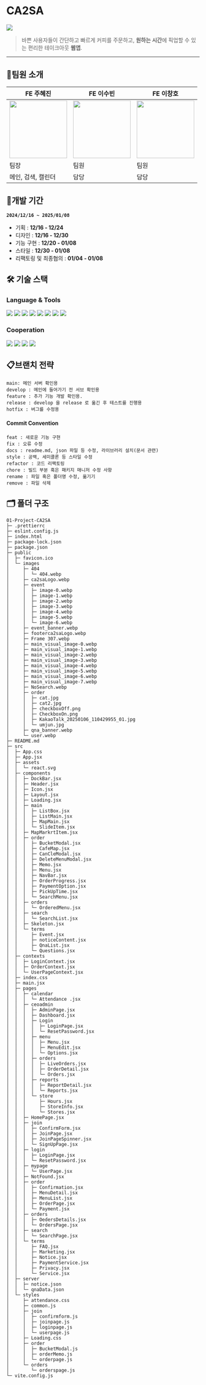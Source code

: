 # CA2SA

<img src="https://github.com/ohdaeo/teamone/blob/main/%EB%A9%94%EC%9D%B8.png?raw=true">

> 바쁜 사용자들이 간단하고 빠르게 커피를 주문하고,
> **원하는 시간**에 픽업할 수 있는 편리한 테이크아웃 **웹앱**.

---

## 👥팀원 소개

| FE 주혜진                                                                              | FE 이수빈                                                                              | FE 이창호                                                                                     |
| -------------------------------------------------------------------------------------- | -------------------------------------------------------------------------------------- | --------------------------------------------------------------------------------------------- |
| <img src="https://avatars.githubusercontent.com/u/102364334?v=4" height=150 width=150> | <img src="https://avatars.githubusercontent.com/u/181827243?v=4" height=150 width=150> | <img src="https://avatars.githubusercontent.com/u/186558654?v=4" height=150 width=150 border> |
| 팀장                                                                                   | 팀원                                                                                   | 팀원                                                                                          |
| 메인, 검색, 캘린더                                                                     | 담당                                                                                   | 담당                                                                                          |

## 📅개발 기간

**`2024/12/16 ~ 2025/01/08`**

- 기획 : **12/16 - 12/24**
- 디자인 : **12/16 - 12/30**
- 기능 구현 : **12/20 - 01/08**
- 스타일 : **12/30 - 01/08**
- 리팩토링 및 최종협의 : **01/04 - 01/08**

## 🛠️ 기술 스택

### Language & Tools

<img src="https://img.shields.io/badge/html5-E34F26?style=for-the-badge&logo=html5&logoColor=white"/>
<img src="https://img.shields.io/badge/css-1572B6?style=for-the-badge&logo=css&logoColor=white"/>
<img src="https://img.shields.io/badge/javascript-F7DF1E?style=for-the-badge&logo=javascript&logoColor=white"/>
<img src="https://img.shields.io/badge/react-61DAFB?style=for-the-badge&logo=react&logoColor=white"/>
<img src="https://img.shields.io/badge/emotion-cc6ac4?style=for-the-badge&logo=emotion&logoColor=white">
<img src="https://img.shields.io/badge/reactrouter-CA4245?style=for-the-badge&logo=reactrouter&logoColor=white"/>
<img src="https://img.shields.io/badge/styledcomponents-DB7093?style=for-the-badge&logo=styledcomponents&logoColor=white"/>
<img src="https://img.shields.io/badge/axios-5A29E4?style=for-the-badge&logo=axios&logoColor=white"/>

### Cooperation

<img src="https://img.shields.io/badge/figma-F24E1E?style=for-the-badge&logo=figma&logoColor=white"/>
<img src="https://img.shields.io/badge/notion-000?style=for-the-badge&logo=notion&logoColor=white"/>
<img src="https://img.shields.io/badge/github-181717?style=for-the-badge&logo=github&logoColor=white"/>
<img src="https://img.shields.io/badge/slack-4A154B?style=for-the-badge&logo=slack&logoColor=white"/>

## 📋브랜치 전략

```
main: 메인 서버 확인용
develop : 메인에 들어가기 전 서브 확인용
feature : 추가 기능 개발 확인용.
release : develop 을 release 로 옮긴 후 테스트를 진행용
hotfix : 버그를 수정용
```

#### Commit Convention

```
feat : 새로운 기능 구현
fix : 오류 수정
docs : readme.md, json 파일 등 수정, 라이브러리 설치(문서 관련)
style : 공백, 세미콜론 등 스타일 수정
refactor : 코드 리팩토링
chore : 빌드 부분 혹은 패키지 매니저 수정 사항
rename : 파일 혹은 폴더명 수정, 옮기기
remove : 파일 삭제
```

## 🗂️ 폴더 구조

```
01-Project-CA2SA
├─ .prettierrc
├─ eslint.config.js
├─ index.html
├─ package-lock.json
├─ package.json
├─ public
│  ├─ favicon.ico
│  └─ images
│     ├─ 404
│     │  └─ 404.webp
│     ├─ ca2saLogo.webp
│     ├─ event
│     │  ├─ image-0.webp
│     │  ├─ image-1.webp
│     │  ├─ image-2.webp
│     │  ├─ image-3.webp
│     │  ├─ image-4.webp
│     │  ├─ image-5.webp
│     │  └─ image-6.webp
│     ├─ event_banner.webp
│     ├─ footerca2saLogo.webp
│     ├─ Frame 307.webp
│     ├─ main_visual_image-0.webp
│     ├─ main_visual_image-1.webp
│     ├─ main_visual_image-2.webp
│     ├─ main_visual_image-3.webp
│     ├─ main_visual_image-4.webp
│     ├─ main_visual_image-5.webp
│     ├─ main_visual_image-6.webp
│     ├─ main_visual_image-7.webp
│     ├─ NoSearch.webp
│     ├─ order
│     │  ├─ cat.jpg
│     │  ├─ cat2.jpg
│     │  ├─ checkboxOff.png
│     │  ├─ CheckboxOn.png
│     │  ├─ KakaoTalk_20250106_110429955_01.jpg
│     │  └─ umjun.jpg
│     ├─ qna_banner.webp
│     └─ user.webp
├─ README.md
├─ src
│  ├─ App.css
│  ├─ App.jsx
│  ├─ assets
│  │  └─ react.svg
│  ├─ components
│  │  ├─ DockBar.jsx
│  │  ├─ Header.jsx
│  │  ├─ Icon.jsx
│  │  ├─ Layout.jsx
│  │  ├─ Loading.jsx
│  │  ├─ main
│  │  │  ├─ ListBox.jsx
│  │  │  ├─ ListMain.jsx
│  │  │  ├─ MapMain.jsx
│  │  │  └─ SlideItem.jsx
│  │  ├─ MapMarkrtItem.jsx
│  │  ├─ order
│  │  │  ├─ BucketModal.jsx
│  │  │  ├─ CafeMap.jsx
│  │  │  ├─ CanCleModal.jsx
│  │  │  ├─ DeleteMenuModal.jsx
│  │  │  ├─ Memo.jsx
│  │  │  ├─ Menu.jsx
│  │  │  ├─ NavBar.jsx
│  │  │  ├─ OrderProgress.jsx
│  │  │  ├─ PaymentOption.jsx
│  │  │  ├─ PickUpTime.jsx
│  │  │  └─ SearchMenu.jsx
│  │  ├─ orders
│  │  │  └─ OrderedMenu.jsx
│  │  ├─ search
│  │  │  └─ SearchList.jsx
│  │  ├─ Skeleton.jsx
│  │  └─ terms
│  │     ├─ Event.jsx
│  │     ├─ noticeContent.jsx
│  │     ├─ QnaList.jsx
│  │     └─ Questions.jsx
│  ├─ contexts
│  │  ├─ LoginContext.jsx
│  │  ├─ OrderContext.jsx
│  │  └─ UserPageContext.jsx
│  ├─ index.css
│  ├─ main.jsx
│  ├─ pages
│  │  ├─ calendar
│  │  │  └─ Attendance .jsx
│  │  ├─ ceoadmin
│  │  │  ├─ AdminPage.jsx
│  │  │  ├─ Dashboard.jsx
│  │  │  ├─ Login
│  │  │  │  ├─ LoginPage.jsx
│  │  │  │  └─ ResetPassword.jsx
│  │  │  ├─ menu
│  │  │  │  ├─ Menu.jsx
│  │  │  │  ├─ MenuEdit.jsx
│  │  │  │  └─ Options.jsx
│  │  │  ├─ orders
│  │  │  │  ├─ LiveOrders.jsx
│  │  │  │  ├─ OrderDetail.jsx
│  │  │  │  └─ Orders.jsx
│  │  │  ├─ reports
│  │  │  │  ├─ ReportDetail.jsx
│  │  │  │  └─ Reports.jsx
│  │  │  └─ store
│  │  │     ├─ Hours.jsx
│  │  │     ├─ StoreInfo.jsx
│  │  │     └─ Stores.jsx
│  │  ├─ HomePage.jsx
│  │  ├─ join
│  │  │  ├─ ConfirmForm.jsx
│  │  │  ├─ JoinPage.jsx
│  │  │  ├─ JoinPageSpinner.jsx
│  │  │  └─ SignUpPage.jsx
│  │  ├─ login
│  │  │  ├─ LoginPage.jsx
│  │  │  └─ ResetPassword.jsx
│  │  ├─ mypage
│  │  │  └─ UserPage.jsx
│  │  ├─ NotFound.jsx
│  │  ├─ order
│  │  │  ├─ Confirmation.jsx
│  │  │  ├─ MenuDetail.jsx
│  │  │  ├─ MenuList.jsx
│  │  │  ├─ OrderPage.jsx
│  │  │  └─ Payment.jsx
│  │  ├─ orders
│  │  │  ├─ OedersDetails.jsx
│  │  │  └─ OrdersPage.jsx
│  │  ├─ search
│  │  │  └─ SearchPage.jsx
│  │  └─ terms
│  │     ├─ FAQ.jsx
│  │     ├─ Marketing.jsx
│  │     ├─ Notice.jsx
│  │     ├─ PaymentService.jsx
│  │     ├─ Privacy.jsx
│  │     └─ Service.jsx
│  ├─ server
│  │  ├─ notice.json
│  │  └─ qnaData.json
│  └─ styles
│     ├─ attendance.css
│     ├─ common.js
│     ├─ join
│     │  ├─ confirmform.js
│     │  ├─ joinpage.js
│     │  ├─ loginpage.js
│     │  └─ userpage.js
│     ├─ Loading.css
│     ├─ order
│     │  ├─ BucketModal.js
│     │  ├─ orderMemo.js
│     │  └─ orderpage.js
│     └─ orders
│        └─ orderspage.js
└─ vite.config.js

```
